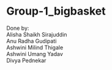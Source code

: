 # Group-1_bigbasket

Done by: </br>
Alisha Shaikh Sirajuddin </br>
Anu Radha Gudipati </br>
Ashwini Milind Thigale </br>
Ashwini Umang Yadav </br>
Divya  Pednekar
